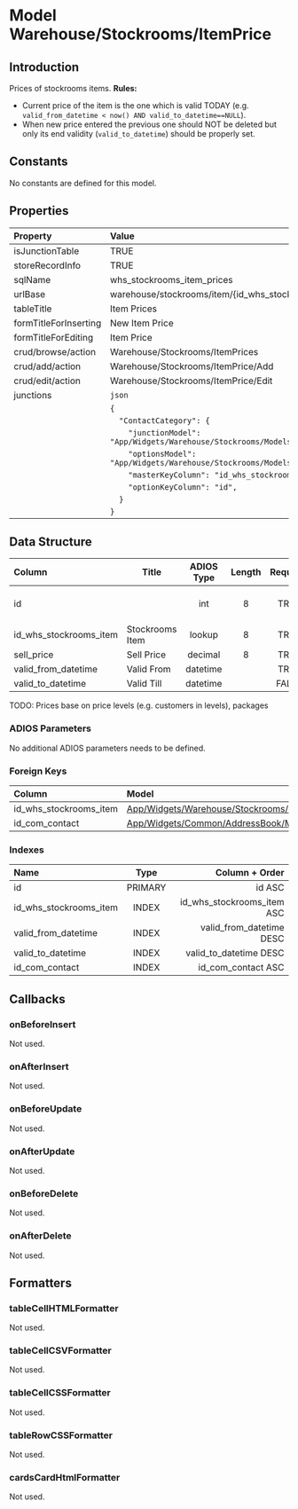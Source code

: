 # Model Warehouse/Stockrooms/ItemPrice

## Introduction

Prices of stockrooms items.
**Rules:**
* Current price of the item is the one which is valid TODAY (e.g. `valid_from_datetime < now() AND valid_to_datetime==NULL`).
* When new price entered the previous one should NOT be deleted but only its end validity (`valid_to_datetime`) should be properly set. 

## Constants

No constants are defined for this model.

## Properties

| Property              | Value                                                                     |
| :-------------------- | :------------------------------------------------------------------------ |
| isJunctionTable       | TRUE                                                                      |
| storeRecordInfo       | TRUE                                                                      |
| sqlName               | whs_stockrooms_item_prices                                                 |
| urlBase               | warehouse/stockrooms/item/{id_whs_stockrooms_item}/prices                   |
| tableTitle            | Item Prices                                                               |
| formTitleForInserting | New Item Price                                                            |
| formTitleForEditing   | Item Price                                                                |
| crud/browse/action    | Warehouse/Stockrooms/ItemPrices                                            |
| crud/add/action       | Warehouse/Stockrooms/ItemPrice/Add                                         |
| crud/edit/action      | Warehouse/Stockrooms/ItemPrice/Edit                                        |
| junctions             | `json`                                                                    |
|                       | `{`                                                                       |
|                       | `  "ContactCategory": {`                                                  |
|                       | `    "junctionModel": "App/Widgets/Warehouse/Stockrooms/Models/Item",`     |
|                       | `    "optionsModel": "App/Widgets/Warehouse/Stockrooms/Models/ItemPrice",` |
|                       | `    "masterKeyColumn": "id_whs_stockrooms_item",`                         |
|                       | `    "optionKeyColumn": "id",`                                            |
|                       | `  }`                                                                     |
|                       | `}`                                                                       |

## Data Structure

| Column                | Title              | ADIOS Type | Length | Required | Notes                      |
| :-------------------- | ------------------ | :--------: | :----: | :------: | :------------------------- |
| id                    |                    |    int     |   8    |   TRUE   | Unique record ID           |
| id_whs_stockrooms_item | Stockrooms Item     |   lookup   |   8    |   TRUE   |                            |
| sell_price            | Sell Price         |  decimal   |   8    |   TRUE   |                            |
| valid_from_datetime   | Valid From         |  datetime  |        |   TRUE   |                            |
| valid_to_datetime     | Valid Till         |  datetime  |        |  FALSE   |                            |

TODO: Prices base on price levels (e.g. customers in levels), packages

### ADIOS Parameters

No additional ADIOS parameters needs to be defined.

### Foreign Keys

| Column                | Model                                                                                                  | Relation | OnUpdate | OnDelete |
| :-------------------- | :----------------------------------------------------------------------------------------------------- | :------: | -------- | -------- |
| id_whs_stockrooms_item | [App/Widgets/Warehouse/Stockrooms/Models/Item](./Item.md)                                               |   1:N    | Cascade  | Restrict |
| id_com_contact        | [App/Widgets/Common/AddressBook/Models/Contact](../../../Common/AddressBook/Models/Contact.md/Unit.md) |   1:N    | Cascade  | Cascade  |

### Indexes

| Name                  |  Type   |            Column + Order |
| :-------------------- | :-----: | ------------------------: |
| id                    | PRIMARY |                    id ASC |
| id_whs_stockrooms_item |  INDEX  | id_whs_stockrooms_item ASC |
| valid_from_datetime   |  INDEX  |  valid_from_datetime DESC |
| valid_to_datetime     |  INDEX  |    valid_to_datetime DESC |
| id_com_contact        |  INDEX  |        id_com_contact ASC |

## Callbacks

### onBeforeInsert

Not used.

### onAfterInsert

Not used.

### onBeforeUpdate

Not used.

### onAfterUpdate

Not used.

### onBeforeDelete

Not used.

### onAfterDelete

Not used.

## Formatters

### tableCellHTMLFormatter

Not used.

### tableCellCSVFormatter

Not used.

### tableCellCSSFormatter

Not used.

### tableRowCSSFormatter

Not used.

### cardsCardHtmlFormatter

Not used.
